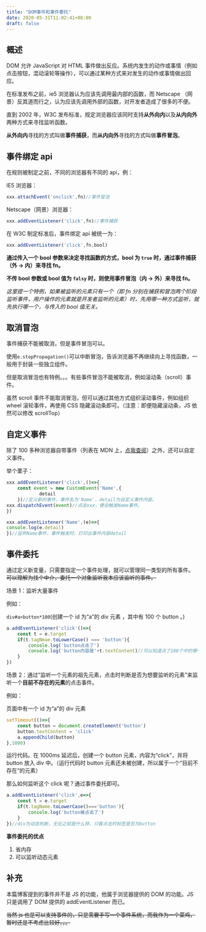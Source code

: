 ```yaml
---
title: "DOM事件和事件委托"
date: 2020-05-31T11:02:41+08:00
draft: false
---
```


## 概述

DOM 允许 JavaScript 对 HTML 事件做出反应。系统内发生的动作或事情（例如点击按钮，混动滚轮等操作），可以通过某种方式来对发生的动作或事情做出回应。

在标准发布之前，ie5 浏览器认为应该先调用最内部的函数，而 Netscape （网景）反其道而行之，认为应该先调用外部的函数，对开发者造成了很多的不便。

直到 2002 年，W3C 发布标准，规定浏览器应该同时支持**从外向内**以及**从内向外**两种方式来寻找监听函数。

**从外向内**寻找的方式叫做**事件捕获**，而**从内向外**寻找的方式叫做**事件冒泡**。

## 事件绑定 api

在规则被制定之前，不同的浏览器有不同的 api，例：

IE5 浏览器：

```JavaScript
xxx.attachEvent('onclick',fn)//事件冒泡
```

Netscape（网景）浏览器：

```JavaScript
xxx.addEventListener('click',fn)//事件捕获
```

在 W3C 制定标准后，事件绑定 api 被统一为：

```JavaScript
xxx.addEventListener('click',fn,bool)
```

**通过传入一个 bool 参数来决定寻找函数的方式，bool 为 `true` 时，通过事件捕获（外 → 内）来寻找 fn。**

**不传 bool 参数或 bool 值为 `falsy` 时，则使用事件冒泡（内 → 外）来寻找 fn。**

_这里提一个特例，如果被监听的元素只有一个（即 fn 分别在捕获和冒泡两个阶段监听事件，用户操作的元素就是开发者监听的元素）时，先用哪一种方式监听，就先执行哪一个，与传入的 bool 值无关。_

## 取消冒泡

事件捕获不能被取消，但是事件冒泡可以。

使用`e.stopPropagation()`可以中断冒泡，告诉浏览器不再继续向上寻找函数，一般用于封装一些独立组件。

但是取消冒泡也有特例。。。有些事件冒泡不能被取消，例如滚动条（scroll）事件。

虽然 scroll 事件不能取消冒泡，但可以通过其他方式组织滚动事件，例如组织 wheel 滚轮事件，再使用 CSS 隐藏滚动条即可。（注意：即便隐藏滚动条，JS 依然可以修改 scrollTop）

## 自定义事件

除了 100 多种浏览器自带事件（列表在 MDN 上，[点我查阅](https://developer.mozilla.org/zh-CN/docs/Web/Events)）之外，还可以自定义事件。

举个栗子：

```JavaScript
xxx.addEventListener('click',()=>{
    const event = new CustomEvent('Name',{
            detail
    })//定义新的事件，事件名为'Name'，detail为自定义事件内容。
xxx.dispatchEvent(event)//点击xxx，便会触发Name事件。
})

xxx.addEventListener('Name',(e)=>{
console.log(e.detail)
})//监听Name事件，事件触发时，打印出事件内容detail
```

## 事件委托

通过定义新变量，只需要指定一个事件处理，就可以管理同一类型的所有事件。
~~可以理解为找个中介，委托一个对象监听我本应该监听的事件。~~

场景 1：监听大量事件

例如：

`div#a>button*100`(创建一个 id 为“a”的 div 元素 ，其中有 100 个 button 。)

```JavaScript
a.addEventListener('click'()=>{
    const t = e.target
    if(t.tagNmae.toLowerCase() === 'button'){
        console.log('button点击了')
        console.log('button内容是'+t.textContent)//可以知道点了100个中的哪一个
    }
})
```

场景 2：通过“监听一个元素的祖先元素，点击时判断是否为想要监听的元素”来监听一个**目前不存在的元素**的点击事件。

例如：

页面中有一个 id 为“a”的 div 元素

```JavaScript
setTimeout(()=>{
    const button = document.createElement('button')
    button.textContent = 'click'
    a.appendChild(button)
},1000)
```

运行代码。在 1000ms 延迟后，创建一个 button 元素，内容为“click”，并将 button 放入 div 中。（运行代码时 button 元素还未被创建，所以属于一个“目前不存在”的元素）

那么如何监听这个 click 呢？通过事件委托即可。

```JavaScript
a.addEventListener('click',e=>{
    const t = e.target
    if(t.tagName.toLowerCase()==='button'){
        console.log('button被点击了')
    }
})//div为动态判断，无论之前是什么样，只看点击时标签是否为button
```

**事件委托的优点**

1. 省内存
2. 可以监听动态元素

## 补充

本篇博客提到的事件并不是 JS 的功能，他属于浏览器提供的 DOM 的功能。JS 只是调用了 DOM 提供的 addEventListener 而已。

~~当然 js 也是可以支持事件的，只是需要手写一个事件系统，而我作为一个菜鸡，暂时还是不考虑比较好。。。~~
